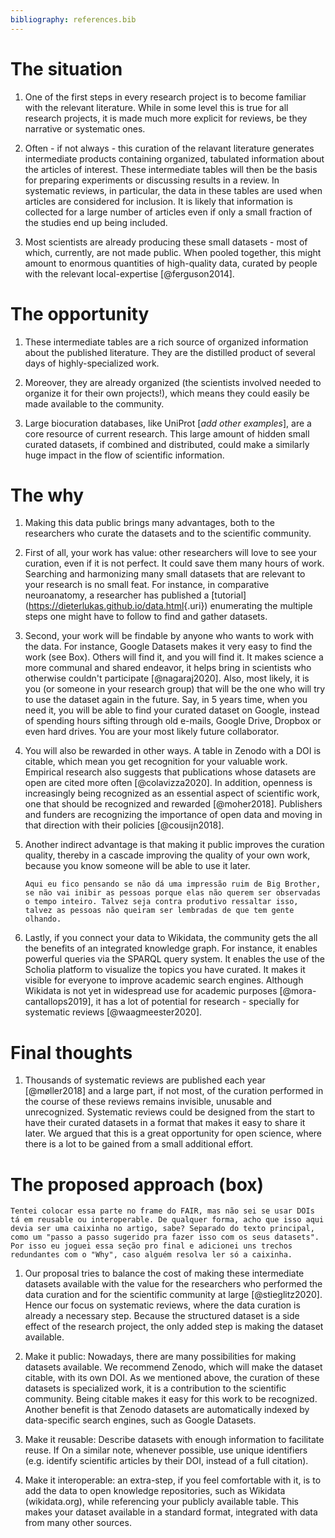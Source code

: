 ```yaml
---
bibliography: references.bib
---
```


# The situation

1.  One of the first steps in every research project is to become familiar with the relevant literature. While in some level this is true for all research projects, it is made much more explicit for reviews, be they narrative or systematic ones.

2.  Often - if not always - this curation of the relavant literature generates intermediate products containing organized, tabulated information about the articles of interest. These intermediate tables will then be the basis for preparing experiments or discussing results in a review. In systematic reviews, in particular, the data in these tables are used when articles are considered for inclusion. It is likely that information is collected for a large number of articles even if only a small fraction of the studies end up being included.

3.  Most scientists are already producing these small datasets - most of which, currently, are not made public. When pooled together, this might amount to enormous quantities of high-quality data, curated by people with the relevant local-expertise [@ferguson2014].

# The opportunity

1.  These intermediate tables are a rich source of organized information about the published literature. They are the distilled product of several days of highly-specialized work.

2.  Moreover, they are already organized (the scientists involved needed to organize it for their own projects!), which means they could easily be made available to the community.

3.  Large biocuration databases, like UniProt [*add other examples*], are a core resource of current research. This large amount of hidden small curated datasets, if combined and distributed, could make a similarly huge impact in the flow of scientific information.

# The why

1.  Making this data public brings many advantages, both to the researchers who curate the datasets and to the scientific community.

2.  First of all, your work has value: other researchers will love to see your curation, even if it is not perfect. It could save them many hours of work. Searching and harmonizing many small datasets that are relevant to your research is no small feat. For instance, in comparative neuroanatomy, a researcher has published a [tutorial] ([<https://dieterlukas.github.io/data.html>](https://dieterlukas.github.io/data.html){.uri}) enumerating the multiple steps one might have to follow to find and gather datasets.

3.  Second, your work will be findable by anyone who wants to work with the data. For instance, Google Datasets makes it very easy to find the work (see Box). Others will find it, and you will find it. It makes science a more communal and shared endeavor, it helps bring in scientists who otherwise couldn't participate [@nagaraj2020]. Also, most likely, it is you (or someone in your research group) that will be the one who will try to use the dataset again in the future. Say, in 5 years time, when you need it, you will be able to find your curated dataset on Google, instead of spending hours sifting through old e-mails, Google Drive, Dropbox or even hard drives. You are your most likely future collaborator.

4.  You will also be rewarded in other ways. A table in Zenodo with a DOI is citable, which mean you get recognition for your valuable work. Empirical research also suggests that publications whose datasets are open are cited more often [@colavizza2020]. In addition, openness is increasingly being recognized as an essential aspect of scientific work, one that should be recognized and rewarded [@moher2018]. Publishers and funders are recognizing the importance of open data and moving in that direction with their policies [@cousijn2018].

5.  Another indirect advantage is that making it public improves the curation quality, thereby in a cascade improving the quality of your own work, because you know someone will be able to use it later.

    `Aqui eu fico pensando se não dá uma impressão ruim de Big Brother, se não vai inibir as pessoas porque elas não querem ser observadas o tempo inteiro. Talvez seja contra produtivo ressaltar isso, talvez as pessoas não queiram ser lembradas de que tem gente olhando.`

6.  Lastly, if you connect your data to Wikidata, the community gets the all the benefits of an integrated knowledge graph. For instance, it enables powerful queries via the SPARQL query system. It enables the use of the Scholia platform to visualize the topics you have curated. It makes it visible for everyone to improve academic search engines. Although Wikidata is not yet in widespread use for academic purposes [@mora-cantallops2019], it has a lot of potential for research - specially for systematic reviews [@waagmeester2020].

# Final thoughts

1.  Thousands of systematic reviews are published each year [@møller2018] and a large part, if not most, of the curation performed in the course of these reviews remains invisible, unusable and unrecognized. Systematic reviews could be designed from the start to have their curated datasets in a format that makes it easy to share it later. We argued that this is a great opportunity for open science, where there is a lot to be gained from a small additional effort.

# The proposed approach (box)

`Tentei colocar essa parte no frame do FAIR, mas não sei se usar DOIs tá em reusable ou interoperable. De qualquer forma, acho que isso aqui devia ser uma caixinha no artigo, sabe? Separado do texto principal, como um "passo a passo sugerido pra fazer isso com os seus datasets". Por isso eu joguei essa seção pro final e adicionei uns trechos redundantes com o "Why", caso alguém resolva ler só a caixinha.`

1.  Our proposal tries to balance the cost of making these intermediate datasets available with the value for the researchers who performed the data curation and for the scientific community at large [@stieglitz2020]. Hence our focus on systematic reviews, where the data curation is already a necessary step. Because the structured dataset is a side effect of the research project, the only added step is making the dataset available.

2.  Make it public: Nowadays, there are many possibilities for making datasets available. We recommend Zenodo, which will make the dataset citable, with its own DOI. As we mentioned above, the curation of these datasets is specialized work, it is a contribution to the scientific community. Being citable makes it easy for this work to be recognized. Another benefit is that Zenodo datasets are automatically indexed by data-specific search engines, such as Google Datasets.

3.  Make it reusable: Describe datasets with enough information to facilitate reuse. If On a similar note, whenever possible, use unique identifiers (e.g. identify scientific articles by their DOI, instead of a full citation).

4.  Make it interoperable: an extra-step, if you feel comfortable with it, is to add the data to open knowledge repositories, such as Wikidata (wikidata.org), while referencing your publicly available table. This makes your dataset available in a standard format, integrated with data from many other sources.
